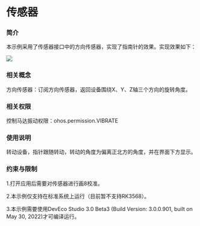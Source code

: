 # 传感器

### 简介

本示例采用了传感器接口中的方向传感器，实现了指南针的效果。实现效果如下：

![](./screenshots/device/sensor.png)

### 相关概念

方向传感器：订阅方向传感器，返回设备围绕X、Y、Z轴三个方向的旋转角度。

### 相关权限

控制马达振动权限：ohos.permission.VIBRATE

### 使用说明

转动设备，指针跟随转动，转动的角度为偏离正北方的角度，并在界面下方显示。

### 约束与限制

1.打开应用后需要对传感器进行画8校准。

2.本示例仅支持在标准系统上运行（目前暂不支持RK3568）。

3.本示例需要使用DevEco Studio 3.0 Beta3 (Build Version: 3.0.0.901, built on May 30, 2022)才可编译运行。